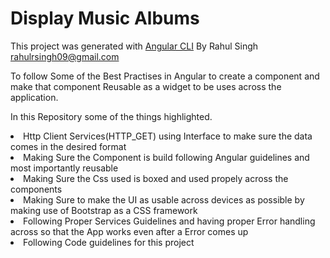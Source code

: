 # Display Music Albums 

This project was generated with [Angular CLI](https://github.com/angular/angular-cli)
By Rahul Singh <rahulrsingh09@gmail.com>

To follow Some of the Best Practises in Angular to create a component and make that component Reusable as a widget to be uses across the application.

In this Repository some of the things highlighted.

<li>Http Client Services(HTTP_GET) using Interface to make sure the data comes in the desired format</li>
<li>Making Sure the Component is build following Angular guidelines and most importantly reusable</li>
<li>Making Sure the Css used is boxed and used propely across the components</li>
<li>Making Sure to make the UI as usable across devices as possible by making use of Bootstrap as a CSS framework</li>
<li>Following Proper Services Guidelines and having proper Error handling across so that the App works even after a Error comes up</li>
<li>Following Code guidelines for this project</li>